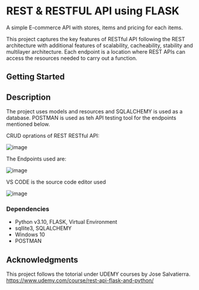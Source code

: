 # REST & RESTFUL API using FLASK

A simple E-commerce API with stores, items and pricing for each items.

This project captures the key features of RESTful API following the REST architecture with additional features of scalability, cacheability, stability and multilayer architecture. Each endpoint is a location where REST APIs can access the resources needed to carry out a function.



## Getting Started

## Description

The project uses models and resources and SQLALCHEMY is used as a database. POSTMAN is used as teh API testing tool for the endpoints mentioned below.

CRUD oprations of REST RESTful API:

![image](https://user-images.githubusercontent.com/47078856/169638771-913e4a59-9499-4bb5-bed4-7b110d62205a.png)


The Endpoints used are:

![image](https://user-images.githubusercontent.com/47078856/169638320-c470b8d6-9083-4e0d-8826-af04ddfd8ef0.png)

VS CODE is the source code editor used

![image](https://user-images.githubusercontent.com/47078856/169638543-99e74088-b1ed-4a5e-86b2-bacd2fda5576.png)


### Dependencies

* Python v3.10, FLASK, Virtual Environment
* sqllite3, SQLALCHEMY
* Windows 10
* POSTMAN



## Acknowledgments
This project follows the totorial under UDEMY courses by Jose Salvatierra.
https://www.udemy.com/course/rest-api-flask-and-python/
